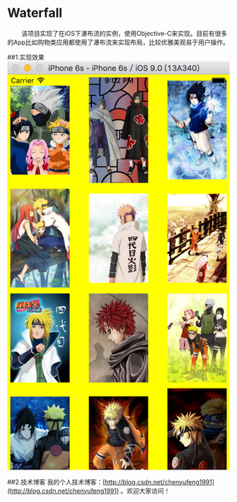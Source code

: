# Waterfall
&emsp;&emsp;&nbsp;该项目实现了在iOS下瀑布流的实例，使用Objective-C来实现。目前有很多的App比如购物类应用都使用了瀑布流来实现布局，比较优雅美观易于用户操作。

##1.实现效果
![Alt text](https://github.com/chenyufeng1991/Waterfall/raw/master/Screenshots/1.png)

##2.技术博客
我的个人技术博客：[http://blog.csdn.net/chenyufeng1991](http://blog.csdn.net/chenyufeng1991) 。欢迎大家访问！